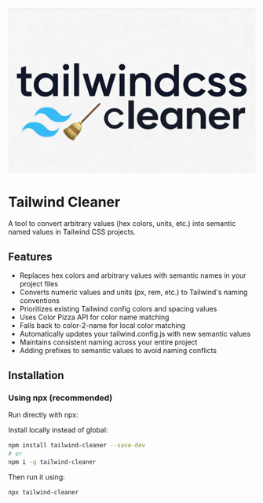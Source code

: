 ![Tailwind Cleaner Logo](https://github.com/domz-1/tailwind-cleaner/raw/main/public/logo.jpg)

# Tailwind Cleaner


A tool to convert arbitrary values (hex colors, units, etc.) into semantic named values in Tailwind CSS projects.

## Features
- Replaces hex colors and arbitrary values with semantic names in your project files
- Converts numeric values and units (px, rem, etc.) to Tailwind's naming conventions
- Prioritizes existing Tailwind config colors and spacing values
- Uses Color Pizza API for color name matching
- Falls back to color-2-name for local color matching
- Automatically updates your tailwind.config.js with new semantic values
- Maintains consistent naming across your entire project
- Adding prefixes to semantic values to avoid naming conflicts

## Installation

### Using npx (recommended)

Run directly with npx:

Install locally instead of global:

```bash
npm install tailwind-cleaner --save-dev
# or
npm i -g tailwind-cleaner

```
Then run it using:

```bash
npx tailwind-cleaner
```
